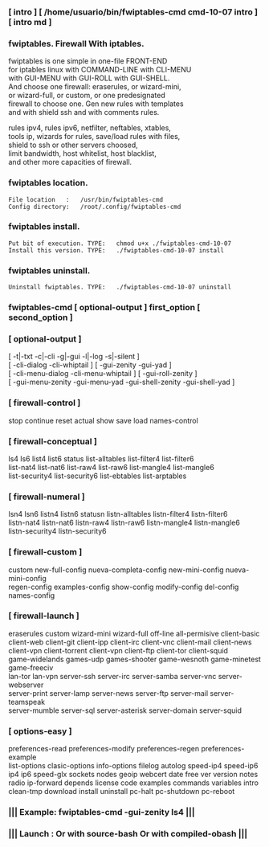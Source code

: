 ###  [ intro ] [ /home/usuario/bin/fwiptables-cmd cmd-10-07 intro ] [ intro md ] 
  
###  fwiptables. Firewall With iptables.    
  
   fwiptables is one simple in one-file FRONT-END                       
   for iptables linux with COMMAND-LINE with CLI-MENU                   
   with GUI-MENU with GUI-ROLL with GUI-SHELL.                          
   And choose one firewall: eraserules, or wizard-mini,                 
   or wizard-full, or custom, or one predesignated                      
   firewall to choose one. Gen new rules with templates                 
   and with shield ssh and with comments rules.                         
  
   rules ipv4, rules ipv6, netfilter, neftables, xtables,               
   tools ip, wizards for rules, save/load rules with files,             
   shield to ssh or other servers choosed,                              
   limit bandwidth, host whitelist, host blacklist,                     
   and other more capacities of firewall.                               
  
###   fwiptables location.                                               
  
    File location   :   /usr/bin/fwiptables-cmd                         
    Config directory:   /root/.config/fwiptables-cmd                    
  
###  fwiptables install.                                                 
  
    Put bit of execution. TYPE:   chmod u+x ./fwiptables-cmd-10-07   
    Install this version. TYPE:   ./fwiptables-cmd-10-07 install     
  
###  fwiptables uninstall.                                               
  
    Uninstall fwiptables. TYPE:   ./fwiptables-cmd-10-07 uninstall   
  
###  fwiptables-cmd [ optional-output ] first_option [ second_option ]                  
### 
###       [ optional-output ]                                                            
   [ -t|-txt -c|-cli -g|-gui -l|-log -s|-silent ]                                       
   [ -cli-dialog -cli-whiptail ] [ -gui-zenity -gui-yad ]                               
   [ -cli-menu-dialog -cli-menu-whiptail ] [ -gui-roll-zenity ]                         
   [ -gui-menu-zenity -gui-menu-yad -gui-shell-zenity -gui-shell-yad ]                  
### 
###       [ firewall-control ]                                                           
   stop continue reset actual show save load names-control                              
###       [ firewall-conceptual ]                                                        
   ls4 ls6 list4 list6 status list-alltables list-filter4 list-filter6                  
   list-nat4 list-nat6 list-raw4 list-raw6 list-mangle4 list-mangle6                    
   list-security4 list-security6 list-ebtables list-arptables                           
###       [ firewall-numeral ]                                                           
   lsn4 lsn6 listn4 listn6 statusn listn-alltables listn-filter4 listn-filter6          
   listn-nat4 listn-nat6 listn-raw4 listn-raw6 listn-mangle4 listn-mangle6              
   listn-security4 listn-security6                                                      
###       [ firewall-custom ]                                                           
   custom new-full-config nueva-completa-config new-mini-config nueva-mini-config       
   regen-config examples-config show-config modify-config del-config names-config       
###       [ firewall-launch ]                                                           
   eraserules custom wizard-mini wizard-full off-line all-permisive client-basic        
   client-web client-git client-ipp client-irc client-vnc client-mail client-news       
   client-vpn client-torrent client-vpn client-ftp client-tor client-squid              
   game-widelands games-udp games-shooter game-wesnoth game-minetest game-freeciv       
   lan-tor lan-vpn server-ssh server-irc server-samba server-vnc server-webserver       
   server-print server-lamp server-news server-ftp server-mail server-teamspeak         
   server-mumble server-sql server-asterisk server-domain server-squid                  
###       [ options-easy ]                                                               
   preferences-read preferences-modify preferences-regen preferences-example            
   list-options clasic-options info-options filelog autolog speed-ip4 speed-ip6         
   ip4 ip6 speed-glx sockets nodes geoip webcert date free ver version notes            
   radio ip-forward depends license code examples commands variables intro               
   clean-tmp download install uninstall pc-halt pc-shutdown pc-reboot                   
###                   ||| Example: fwiptables-cmd -gui-zenity ls4             |||  
###                   ||| Launch : Or with source-bash Or with compiled-obash |||  
